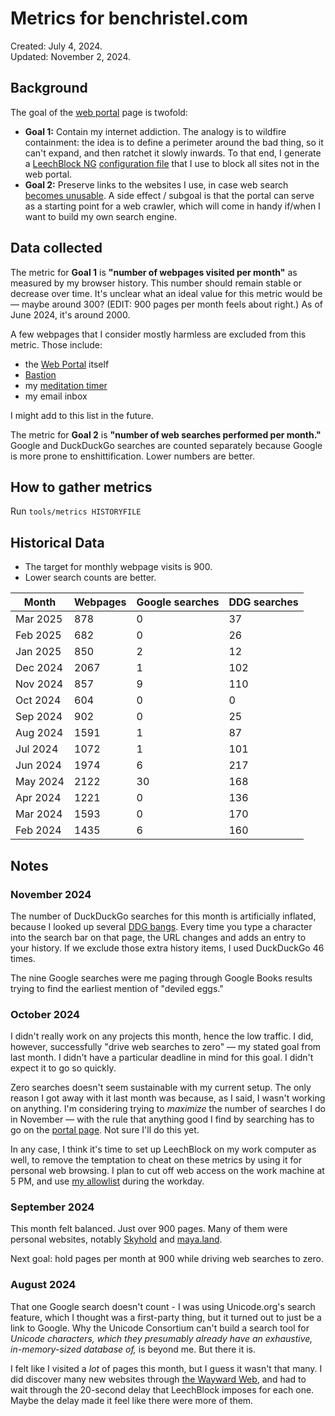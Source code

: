 # Metrics for benchristel.com

Created: July 4, 2024.<br>
Updated: November 2, 2024.

## Background

The goal of the [web portal](/portal) page is twofold:

- **Goal 1:** Contain my internet addiction. The analogy is to wildfire containment: the idea is to define a perimeter around the bad thing, so it can't expand, and then ratchet it slowly inwards. To that end, I generate a [LeechBlock NG](https://www.proginosko.com/leechblock/) [configuration file](/leechblock.txt) that I use to block all sites not in the web portal.
- **Goal 2:** Preserve links to the websites I use, in case web search [becomes unusable](https://waywardweb.org/why.html). A side effect / subgoal is that the portal can serve as a starting point for a web crawler, which will come in handy if/when I want to build my own search engine.

## Data collected

The metric for **Goal 1** is **"number of webpages visited per month"** as measured by my browser history. This number should remain stable or decrease over time. It's unclear what an ideal value for this metric would be — maybe around 300? (EDIT: 900 pages per month feels about right.) As of June 2024, it's around 2000.

A few webpages that I consider mostly harmless are excluded from this metric. Those include:

- the [Web Portal](/portal) itself
- [Bastion](https://bastionhome.github.io/)
- my [meditation timer](https://benchristel.github.io/meditation/)
- my email inbox

I might add to this list in the future.

The metric for **Goal 2** is **"number of web searches performed per month."** Google and DuckDuckGo searches are counted separately because Google is more prone to enshittification. Lower numbers are better.

## How to gather metrics

Run `tools/metrics HISTORYFILE`

## Historical Data

- The target for monthly webpage visits is 900.
- Lower search counts are better.

| Month    | Webpages | Google searches | DDG searches |
| -------- | -------- | --------------- | ------------ |
| Mar 2025 | 878      | 0               | 37           |
| Feb 2025 | 682      | 0               | 26           |
| Jan 2025 | 850      | 2               | 12           |
| Dec 2024 | 2067     | 1               | 102          |
| Nov 2024 | 857      | 9               | 110          |
| Oct 2024 | 604      | 0               | 0            |
| Sep 2024 | 902      | 0               | 25           |
| Aug 2024 | 1591     | 1               | 87           |
| Jul 2024 | 1072     | 1               | 101          |
| Jun 2024 | 1974     | 6               | 217          |
| May 2024 | 2122     | 30              | 168          |
| Apr 2024 | 1221     | 0               | 136          |
| Mar 2024 | 1593     | 0               | 170          |
| Feb 2024 | 1435     | 6               | 160          |

## Notes

### November 2024

The number of DuckDuckGo searches for this month is artificially inflated, because I looked up several [DDG bangs](https://duckduckgo.com/bangs). Every time you type a character into the search bar on that page, the URL changes and adds an entry to your history. If we exclude those extra history items, I used DuckDuckGo 46 times.

The nine Google searches were me paging through Google Books results trying to find the earliest mention of "deviled eggs."

### October 2024

I didn't really work on any projects this month, hence the low traffic. I did, however, successfully "drive web searches to zero" — my stated goal from last month. I didn't have a particular deadline in mind for this goal. I didn't expect it to go so quickly.

Zero searches doesn't seem sustainable with my current setup. The only reason I got away with it last month was because, as I said, I wasn't working on anything. I'm considering trying to _maximize_ the number of searches I do in November — with the rule that anything good I find by searching has to go on the [portal page](/portal). Not sure I'll do this yet.

In any case, I think it's time to set up LeechBlock on my work computer as well, to remove the temptation to cheat on these metrics by using it for personal web browsing. I plan to cut off web access on the work machine at 5 PM, and use [my allowlist](/leechblock.txt) during the workday.

### September 2024

This month felt balanced. Just over 900 pages. Many of them were personal websites, notably [Skyhold](https://skyhold.org/) and [maya.land](https://maya.land).

Next goal: hold pages per month at 900 while driving web searches to zero.

### August 2024

That one Google search doesn't count - I was using Unicode.org's search feature, which I thought was a first-party thing, but it turned out to just be a link to Google. Why the Unicode Consortium can't build a search tool for _Unicode characters, which they presumably already have an exhaustive, in-memory-sized database of,_ is beyond me. But there it is.

I felt like I visited a _lot_ of pages this month, but I guess it wasn't that many. I did discover many new websites through [the Wayward Web](https://waywardweb.org), and had to wait through the 20-second delay that LeechBlock imposes for each one. Maybe the delay made it feel like there were more of them.